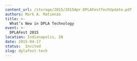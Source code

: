 ```yaml
---
content_url: /storage/2015/2015Apr-DPLAFestTechUpdate.pdf
authors: Mark A. Matienzo
title: >-
  What’s New in DPLA Technology
event: >-
  DPLAFest 2015
location: Indianapolis, IN
date: 2015-04-17
status:  Invited
slug: dplafest-tech
---
```

